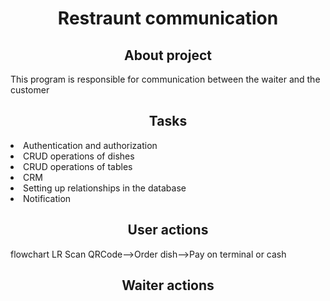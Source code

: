<h1 align="center">Restraunt communication</h1>

<h2 align="center">About project</h2>
<p>This program is responsible for communication between the waiter and the customer</p>

<h2 align="center">Tasks</h2>
<li>Authentication and authorization </li>
<li>CRUD operations of dishes</li>
<li>CRUD operations of tables</li>
<li>CRM</li>
<li>Setting up relationships in the database</li>
<li>Notification</li>


<h2 align="center">User actions</h2>

flowchart LR
Scan QRCode-->Order dish-->Pay on terminal or cash


<h2 align="center"> Waiter actions</h2>
